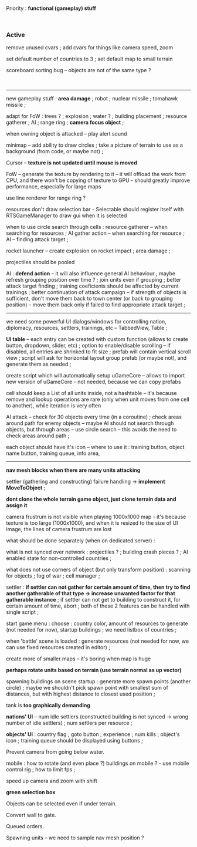 
<br>

Priority : **functional (gameplay) stuff**

<br>

### Active

remove unused cvars ; add cvars for things like camera speed, zoom

set default number of countries to 3 ; set default map to small terrain

scoreboard sorting bug – objects are not of the same type ?

<br>

***

new gameplay stuff : **area damage** ; robot ; nuclear missile ; tomahawk missile ;

adapt for FoW : trees ? ; explosion ; water ? ; building placement ; resource gatherer ; AI ; range ring ; **camera focus object** ;

when owning object is attacked – play alert sound

minimap – add ability to draw circles ; take a picture of terrain to use as a background (from code, or maybe not) ;

Cursor – **texture is not updated until mouse is moved**

FoW – generate the texture by rendering to it – it will offload the work from CPU, and there won't be copying of texture to GPU - should greatly improve performance, especially for large maps

use line renderer for range ring ?

resources don't draw selection bar - Selectable should register itself with RTSGameManager to draw gui when it is selected

when to use circle search through cells : resource gatherer – when searching for resources ; AI gather action – when searching for resource ; AI – finding attack target ;

rocket launcher – create explosion on rocket impact ; area damage ;

projectiles should be pooled

AI : **defend action** – it will also influence general AI behaviour ; maybe refresh grouping position over time ? ; join units even if grouping ; better attack target finding ; training coeficients should be affected by current trainings ; better continuation of attack campaign – if strength of objects is sufficient, don't move them back to town center (or back to grouping position) – move them back only if failed to find appropriate attack target ;

***

we need some powerful UI dialogs/windows for controlling nation, diplomacy, resources, settlers, trainings, etc – TabbedView, Table ;

**UI table** – each entry can be created with custom function (allows to create button, dropdown, slider, etc) ; option to enable/disable scrolling – if disabled, all entries are shrinked to fit size ; prefab will contain vertical scroll view ; script will ask for horizontal layout group prefab (or maybe not), and generate them as needed ;

create script which will automatically setup uGameCore – allows to import new version of uGameCore - not needed, because we can copy prefabs

cell should keep a List of all units inside, not a hashtable – it's because remove and lookup operations are rare (only when unit moves from one cell to another), while iteration is very often

AI attack – check for 30 objects every time (in a coroutine) ; check areas around path for enemy objects – maybe AI should not search through objects, but through areas – use circle search – this avoids the need to check areas around path ;

each object should have it's icon – where to use it : training button, object name button, training queue, info area, 

***

**nav mesh blocks when there are many units attacking**

settler (gathering and constructing) failure handling -> **implement MoveToObject** ;

**dont clone the whole terrain game object, just clone terrain data and assign it**

camera frustrum is not visible when playing 1000x1000 map - it's because texture is too large (1000x1000), and when it is resized to the size of UI image, the lines of camera frustrum are lost

what should be done separately (when on dedicated server) : 

what is not synced over network : projectiles ? ; building crash pieces ? ; AI enabled state for non-controlled countries ;

what does not use corners of object (but only transform position) : scanning for objects ; fog of war ; cell manager ;

settler : **if settler can not gather for certain amount of time, then try to find another gatherable of that type -> increase unwanted factor for that gatherable instance** ; if settler can not get to building to construct it, for certain amount of time, abort ; both of these 2 features can be handled with single script ;

start game menu : choose : country color, amount of resources to generate (not needed for now), startup buildings ; we need listbox of countries ;

when 'battle' scene is loaded : generate resources (not needed for now, we can use fixed resources created in editor) ;

create more of smaller maps – it's boring when map is huge

**perhaps rotate units based on terrain (use terrain normal as up vector)**

spawning buildings on scene startup : generate more spawn points (another circle) ; maybe we shouldn't pick spawn point with smallest sum of distances, but with highest distance to closest used position ;

tank is **too graphically demanding**

**nations' UI** – num idle settlers (constructed building is not synced -> wrong number of idle settlers) ; num settlers per resource ;

**objects' UI** : country flag ; goto button ; experience ; num kills ; object's icon ; training queue should be displayed using buttons ;

Prevent camera from going below water.

mobile : how to rotate (and even place ?) buildings on mobile ? - use mobile control rig ;  how to limit fps ;

speed up camera and zoom with shift 

**green selection box**

Objects can be selected even if under terrain.

Convert wall to gate.

Queued orders.

Spawning units – we need to sample nav mesh position ?

<br>

